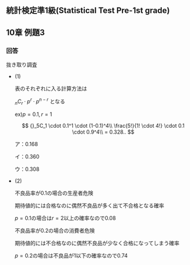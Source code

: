 ## 統計検定準1級(Statistical Test Pre-1st grade)
## 10章 例題3
### 回答

抜き取り調査

- (1)
    
    表のそれぞれに入る計算方法は
    
    ${}_nC_r\cdot p^r \cdot p^{n-r}$ となる
    
    ex)$p=0.1, r=1$
    
    $$
    {}_5C_1 \cdot 0.1^1 \cdot (1-0.1)^4\\
    \frac{5!}{1! \cdot 4!} \cdot 0.1 \cdot 0.9^4\\
    = 0.328..
    $$
    
    ア：0.168
    
    イ：0.360
    
    ウ：0.308
    
- (2)
    
    不良品率が0.1の場合の生産者危険
    
    期待値的には合格なのに偶然不良品が多く出て不合格となる確率
    
    $p=0.1$の場合は$r=2$以上の確率なので$0.08$
    
    不良品率が0.2の場合の消費者危険
    
    期待値的には不合格なのに偶然不良品が少なく合格になってしまう確率
    
    $p=0.2$の場合は不良品が$1$以下の確率なので$0.74$